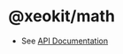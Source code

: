 # @xeokit/math

* See [API Documentation](https://xeokit.github.io/sdk/docs/modules/_xeokit_math.html)

